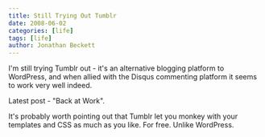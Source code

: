 ```yaml
---
title: Still Trying Out Tumblr
date: 2008-06-02
categories: [life]
tags: [life]
author: Jonathan Beckett
---
```


I'm still trying Tumblr out - it's an alternative blogging platform to WordPress, and when allied with the Disqus commenting platform it seems to work very well indeed.

Latest post - "Back at Work".

It's probably worth pointing out that Tumblr let you monkey with your templates and CSS as much as you like. For free. Unlike WordPress.